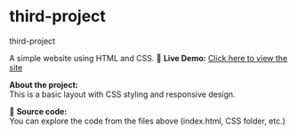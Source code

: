 # third-project
third-project

A simple website using HTML and CSS.
🔗 **Live Demo:** [Click here to view the site](https://dinaelbry.github.io/third-project/)

 **About the project:**  
This is a basic layout with CSS styling and responsive design.

📂 **Source code:**  
You can explore the code from the files above (index.html, CSS folder, etc.)
